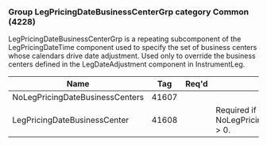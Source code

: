 ### Group LegPricingDateBusinessCenterGrp category Common (4228)

LegPricingDateBusinessCenterGrp is a repeating subcomponent of the LegPricingDateTime component used to specify the set of business centers whose calendars drive date adjustment. Used only to override the business centers defined in the LegDateAdjustment component in InstrumentLeg.

| Name                            | Tag   | Req'd | Documentation                                           |
|---------------------------------|-------|----------|---------------------------------------------------------|
| NoLegPricingDateBusinessCenters | 41607 |       |                                                         |
| LegPricingDateBusinessCenter    | 41608 |       | Required if NoLegPricingDateBusinessCenters(41607) > 0. |

